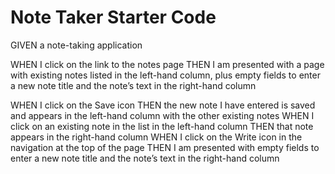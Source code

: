 # Note Taker Starter Code

GIVEN a note-taking application

<!-- WHEN I open the Note Taker
THEN I am presented with a landing page with a link to a notes page -->

WHEN I click on the link to the notes page
THEN I am presented with a page with existing notes listed in the left-hand column, plus empty fields to enter a new note title and the note’s text in the right-hand column

<!-- WHEN I enter a new note title and the note’s text
THEN a Save icon appears in the navigation at the top of the page -->

WHEN I click on the Save icon
THEN the new note I have entered is saved and appears in the left-hand column with the other existing notes
WHEN I click on an existing note in the list in the left-hand column
THEN that note appears in the right-hand column
WHEN I click on the Write icon in the navigation at the top of the page
THEN I am presented with empty fields to enter a new note title and the note’s text in the right-hand column
